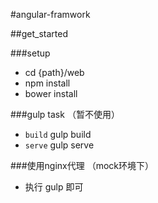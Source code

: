 #angular-framwork

##get_started

###setup
- cd {path}/web
- npm install
- bower install

###gulp task （暂不使用）
- `build` gulp build
- `serve` gulp serve

###使用nginx代理 （mock环境下）
- 执行 gulp 即可
